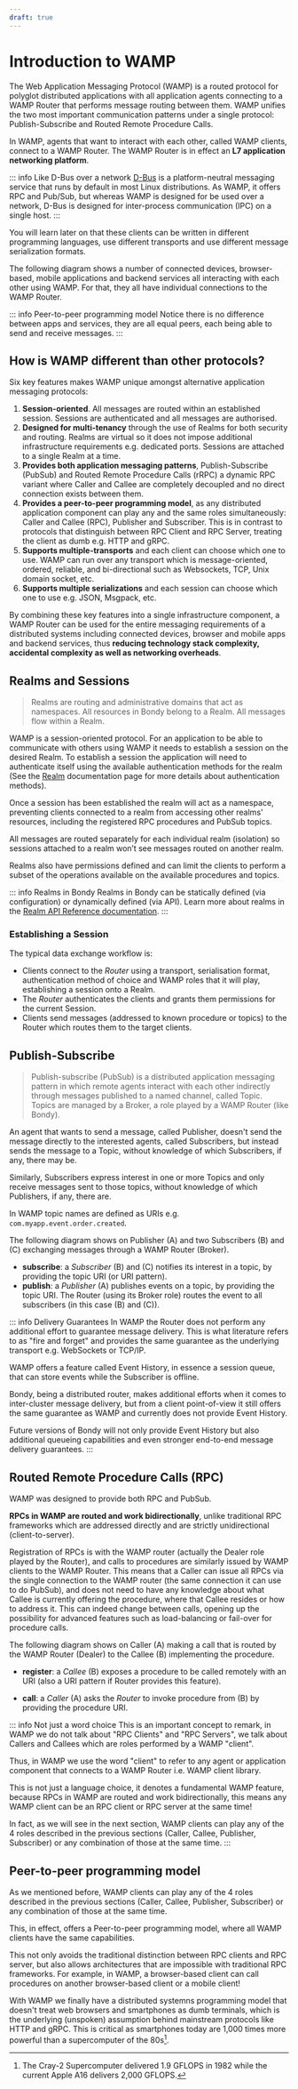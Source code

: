 ```yaml
---
draft: true
---
```

# Introduction to WAMP

The Web Application Messaging Protocol (WAMP) is a routed protocol for polyglot distributed applications with all application agents connecting to a WAMP Router that performs message routing between them. WAMP unifies the two most important communication patterns under a single protocol: Publish-Subscribe and Routed Remote Procedure Calls.

In WAMP, agents that want to interact with each other, called WAMP clients, connect to a WAMP Router. The WAMP Router is in effect an **L7 application networking platform**.

::: info Like D-Bus over a network
[D-Bus](https://en.wikipedia.org/wiki/D-Bus) is a platform-neutral messaging service that runs by default in most Linux distributions. As WAMP, it offers RPC and Pub/Sub, but whereas WAMP is designed for be used over a network, D-Bus is designed for inter-process communication (IPC) on a single host.
:::

You will learn later on that these clients can be written in different programming languages, use different transports and use different message serialization formats.

The following diagram shows a number of connected devices, browser-based, mobile applications and backend services all interacting with each other using WAMP. For that, they all have individual connections to the WAMP Router.


<ZoomImg src="/assets/wamp_routing.png"/>

::: info Peer-to-peer programming model
Notice there is no difference between apps and services, they are all equal peers, each being able to send and receive messages.
:::


## How is WAMP different than other protocols?

Six key features makes WAMP unique amongst alternative application messaging protocols:

1. **Session-oriented**. All messages are routed within an established session. Sessions are authenticated and all messages are authorised.
2. **Designed for multi-tenancy** through the use of Realms for both security and routing. Realms are virtual so it does not impose additional infrastructure requirements e.g. dedicated ports. Sessions are attached to a single Realm at a time.
3. **Provides both application messaging patterns**, Publish-Subscribe (PubSub) and Routed Remote Procedure Calls (rRPC) a dynamic RPC variant where Caller and Callee are completely decoupled and no direct connection exists between them.
4. **Provides a peer-to-peer programming model**, as any distributed application component can play any and the same roles simultaneously: Caller and Callee (RPC), Publisher and Subscriber. This is in contrast to protocols that distinguish between RPC Client and RPC Server, treating the client as dumb e.g. HTTP and gRPC.
5. **Supports multiple-transports** and each client can choose which one to use. WAMP can run over any transport which is message-oriented, ordered, reliable, and bi-directional such as Websockets, TCP, Unix domain socket, etc.
6. **Supports multiple serializations** and each session can choose which one to use e.g. JSON, Msgpack, etc.

By combining these key features into a single infrastructure component, a WAMP Router can be used for the entire messaging requirements of a distributed systems including connected devices, browser and mobile apps and backend services, thus **reducing technology stack complexity, accidental complexity as well as networking overheads**.

## Realms and Sessions

> Realms are routing and administrative domains that act as namespaces. All resources in Bondy belong to a Realm. All messages flow within a Realm.

WAMP is a session-oriented protocol. For an application to be able to communicate with others using WAMP it needs to establish a session on the desired Realm. To establish a session the application will need to authenticate itself using the available authentication methods for the realm (See the [Realm](/reference/wamp_api/realm) documentation page for more details about authentication methods).

Once a session has been established the realm will act as a namespace, preventing clients connected to a realm from accessing other realms' resources, including the registered RPC procedures and PubSub topics.

<ZoomImg src="/assets/wamp_roles.png"/>

All messages are routed separately for each individual realm (isolation) so sessions attached to a realm won’t see messages routed on another realm.

Realms also have permissions defined and can limit the clients to perform a subset of the operations available on the available procedures and topics.

::: info Realms in Bondy
Realms in Bondy can be statically defined (via configuration) or dynamically defined (via API). Learn more about realms in the [Realm API Reference documentation](/reference/wamp_api/realm).
:::

### Establishing a Session

The typical data exchange workflow is:

- Clients connect to the *Router* using a transport, serialisation format, authentication method of choice and WAMP roles that it will play, establishing a session onto a Realm.
- The *Router* authenticates the clients and grants them permissions for the current Session.
- Clients send messages (addressed to known procedure or topics) to the Router which routes them to the target clients.


## Publish-Subscribe
> Publish-subscribe (PubSub) is a distributed application messaging pattern in which remote agents interact with each other indirectly through messages published to a named channel, called Topic. Topics are managed by a Broker, a role played by a WAMP Router (like Bondy).

An agent that wants to send a message, called Publisher, doesn't send the message directly to the interested agents, called Subscribers, but instead sends the message to a Topic, without knowledge of which Subscribers, if any, there may be.

Similarly, Subscribers express interest in one or more Topics and only receive messages sent to those topics, without knowledge of which Publishers, if any, there are.

In WAMP topic names are defined as URIs e.g. `com.myapp.event.order.created`.

The following diagram shows on Publisher (A) and two Subscribers (B) and (C) exchanging messages through a WAMP Router (Broker).

<ZoomImg src="/assets/pubsub.png"/>

- **subscribe**: a *Subscriber* (B) and (C) notifies its interest in a topic, by providing the topic URI (or URI pattern).
- **publish**: a *Publisher* (A) publishes events on a topic, by providing the topic URI. The Router (using its Broker role) routes the event to all subscribers (in this case (B) and (C)).

::: info Delivery Guarantees
In WAMP the Router does not perform any additional effort to guarantee message delivery. This is what literature refers to as "fire and forget" and provides the same guarantee as the underlying transport e.g. WebSockets or TCP/IP.

WAMP offers a feature called Event History, in essence a session queue, that can store events while the Subscriber is offline.

Bondy, being a distributed router, makes additional efforts when it comes to inter-cluster message delivery, but from a client point-of-view it still offers the same guarantee as WAMP and currently does not provide Event History.

Future versions of Bondy will not only provide Event History but also additional queueing capabilities and even stronger end-to-end message delivery guarantees.
:::

## Routed Remote Procedure Calls (RPC)
WAMP was designed to provide both RPC and PubSub.

**RPCs in WAMP are routed and work bidirectionally**, unlike traditional RPC frameworks which are addressed directly and are strictly unidirectional (client-to-server).

Registration of RPCs is with the WAMP router (actually the Dealer role played by the Router), and calls to procedures are similarly issued by WAMP clients to the WAMP Router. This means that a Caller can issue all RPCs via the single connection to the WAMP router (the same connection it can use to do PubSub), and does not need to have any knowledge about what Callee is currently offering the procedure, where that Callee resides or how to address it. This can indeed change between calls, opening up the possibility for advanced features such as load-balancing or fail-over for procedure calls.

The following diagram shows on Caller (A) making a call that is routed by the WAMP Router (Dealer) to the Callee (B) implementing the procedure.

<ZoomImg src="/assets/rpc.png"/>

- **register**: a *Callee* (B) exposes a procedure to be called remotely with an URI (also a URI pattern if Router provides this feature).

- **call**: a *Caller* (A) asks the *Router* to invoke procedure from (B) by providing the procedure URI.


::: info Not just a word choice
This is an important concept to remark, in WAMP we do not talk about "RPC Clients" and "RPC Servers", we talk about Callers and Callees which are roles performed by a WAMP "client".

Thus, in WAMP we use the word "client" to refer to any agent or application component that connects to a WAMP Router i.e. WAMP client library.

This is not just a language choice, it denotes a fundamental WAMP feature, because RPCs in WAMP are routed and work bidirectionally, this means any WAMP client can be an RPC client or RPC server at the same time!

In fact, as we will see in the next section, WAMP clients can play any of the 4 roles described in the previous sections (Caller, Callee, Publisher, Subscriber) or any combination of those at the same time.
:::

## Peer-to-peer programming model

As we mentioned before, WAMP clients can play any of the 4 roles described in the previous sections (Caller, Callee, Publisher, Subscriber) or any combination of those at the same time.

This, in effect, offers a Peer-to-peer programming model, where all WAMP clients have the same capabilities.

This not only avoids the traditional distinction between RPC clients and RPC server, but also allows architectures that are impossible with traditional RPC frameworks. For example, in WAMP, a browser-based client can call procedures on another browser-based client or a mobile client!

With WAMP we finally have a distributed systemns programming model that doesn't treat web browsers and smartphones as dumb terminals, which is the underlying (unspoken) assumption behind mainstream protocols like HTTP and gRPC. This is critical as smartphones today are 1,000 times more powerful than a supercomputer of the 80s[^1].


[^1]: The Cray-2 Supercomputer delivered 1.9 GFLOPS in 1982 while the current  Apple A16 delivers 2,000 GFLOPS.






